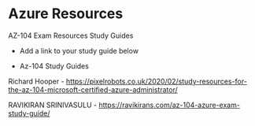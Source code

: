 # Azure Resources
AZ-104 Exam Resources Study Guides

* Add a link to your study guide below 


* Az-104 Study Guides

Richard Hooper - https://pixelrobots.co.uk/2020/02/study-resources-for-the-az-104-microsoft-certified-azure-administrator/

RAVIKIRAN SRINIVASULU - https://ravikirans.com/az-104-azure-exam-study-guide/